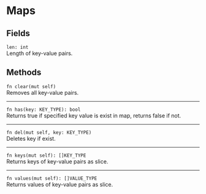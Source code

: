 # Maps

## Fields
`len: int`\
Length of key-value pairs.

## Methods
`fn clear(mut self)`\
Removes all key-value pairs. 

---

`fn has(key: KEY_TYPE): bool`\
Returns true if specified key value is exist in map, returns false if not.

---

`fn del(mut self, key: KEY_TYPE)`\
Deletes key if exist.

---

`fn keys(mut self): []KEY_TYPE`\
Returns keys of key-value pairs as slice.

---

`fn values(mut self): []VALUE_TYPE`\
Returns values of key-value pairs as slice. 